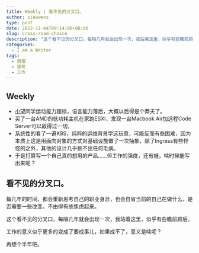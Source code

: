 ```yaml
---
title: Weekly | 看不见的分叉口。
author: xiaowenz
type: post
date: 2022-11-04T09:14:00+08:00
slug: cross-road-choice
description: "这个看不见的分叉口，每隔几年就会出现一次，我站着这里，似乎有些瞻前顾后……"
categories:
  - I am a Writer
tags:
  - 周报
  - 思考
  - 工作
---
```


## **Weekly**
 
- [小望](/2021/12/31/153.html)同学运动能力超标，语言能力落后，大概以后得是个莽夫了。
- 买了一台AMD的低功耗主机在家跑ESXI，发现一台Macbook Air加远程Code Server可以敌得过一切。
- 系统性的看了一遍K8S，纯粹的运维背景学这玩意，可能反而有些困难，因为本质上这是用面向对象的方式对基础设施做了一次抽象，除了Ingress有些怪怪的之外，其他的设计几乎挑不出任何毛病。
- 于是打算写一个自己真的想用的产品……但工作的强度，还有娃，啥时候能写出来呢？

## **看不见的分叉口。**

每几年的时间，都会重新思考自己的职业身涯，也会自省当前的自己在做什么，是否需要一些改变。不由得有些焦虑起来。

这个看不见的分叉口，每隔几年就会出现一次，我站着这里，似乎有些瞻前顾后。

工作的意义似乎更多的变成了要成事儿，如果成不了，意义是啥呢？

再想个半年吧。